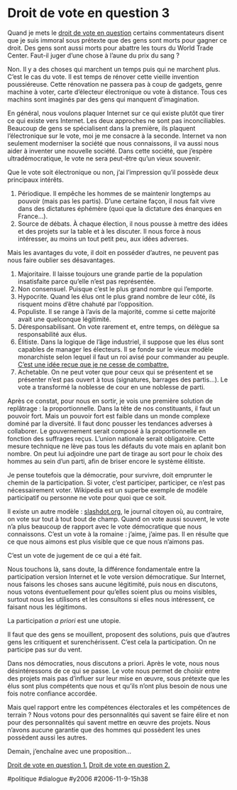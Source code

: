 # Droit de vote en question 3

Quand je mets le [droit de vote en question](../10/droit-de-vote-en-question-2.md) certains commentateurs disent que je suis immoral sous prétexte que des gens sont morts pour gagner ce droit. Des gens sont aussi morts pour abattre les tours du World Trade Center. Faut-il juger d’une chose à l’aune du prix du sang ?

Non. Il y a des choses qui marchent un temps puis qui ne marchent plus. C’est le cas du vote. Il est temps de rénover cette vieille invention poussiéreuse. Cette rénovation ne passera pas à coup de gadgets, genre machine à voter, carte d’électeur électronique ou vote à distance. Tous ces machins sont imaginés par des gens qui manquent d’imagination.

En général, nous voulons plaquer Internet sur ce qui existe plutôt que tirer ce qui existe vers Internet. Les deux approches ne sont pas inconciliables. Beaucoup de gens se spécialisent dans la première, ils plaquent l’électronique sur le vote, moi je me consacre à la seconde. Internet va non seulement moderniser la société que nous connaissons, il va aussi nous aider à inventer une nouvelle société. Dans cette société, que j’espère ultradémocratique, le vote ne sera peut-être qu’un vieux souvenir.

Que le vote soit électronique ou non, j’ai l’impression qu’il possède deux principaux intérêts.

1. Périodique. Il empêche les hommes de se maintenir longtemps au pouvoir (mais pas les partis). D’une certaine façon, il nous fait vivre dans des dictatures éphémère (quoi que la dictature des énarques en France…).
2. Source de débats. À chaque élection, il nous pousse à mettre des idées et des projets sur la table et à les discuter. Il nous force à nous intéresser, au moins un tout petit peu, aux idées adverses.

Mais les avantages du vote, il doit en posséder d’autres, ne peuvent pas nous faire oublier ses désavantages.

1. Majoritaire. Il laisse toujours une grande partie de la population insatisfaite parce qu’elle n’est pas représentée.
2. Non consensuel. Puisque c’est le plus grand nombre qui l’emporte.
3. Hypocrite. Quand les élus ont le plus grand nombre de leur côté, ils risquent moins d’être chahuté par l’opposition.
4. Populiste. Il se range à l’avis de la majorité, comme si cette majorité avait une quelconque légitimité.
5. Déresponsabilisant. On vote rarement et, entre temps, on délègue sa responsabilité aux élus.
6. Élitiste. Dans la logique de l’âge industriel, il suppose que les élus sont capables de manager les électeurs. Il se fonde sur le vieux modèle monarchiste selon lequel il faut un roi avisé pour commander au peuple. [C’est une idée reçue que je ne cesse de combattre.](ont-ils-le-pouvoir.md)
7. Achetable. On ne peut voter que pour ceux qui se présentent et se présenter n’est pas ouvert à tous (signatures, barrages des partis…). Le vote a transformé la noblesse de cour en une noblesse de parti.

Après ce constat, pour nous en sortir, je vois une première solution de replâtrage : la proportionnelle. Dans la tête de nos constituants, il faut un pouvoir fort. Mais un pouvoir fort est faible dans un monde complexe dominé par la diversité. Il faut donc pousser les tendances adverses à collaborer. Le gouvernement serait composé à la proportionnelle en fonction des suffrages reçus. L’union nationale serait obligatoire. Cette mesure technique ne lève pas tous les défauts du vote mais en aplanit bon nombre. On peut lui adjoindre une part de tirage au sort pour le choix des hommes au sein d’un parti, afin de briser encore le système élitiste.

Je pense toutefois que la démocratie, pour survivre, doit emprunter le chemin de la participation. Si voter, c’est participer, participer, ce n’est pas nécessairement voter. Wikipedia est un superbe exemple de modèle participatif ou personne ne vote pour quoi que ce soit.

Il existe un autre modèle : [slashdot.org](http://slashdot.org/), le journal citoyen où, au contraire, on vote sur tout à tout bout de champ. Quand on vote aussi souvent, le vote n’a plus beaucoup de rapport avec le vote démocratique que nous connaissons. C’est un vote à la romaine : j’aime, j’aime pas. Il en résulte que ce que nous aimons est plus visible que ce que nous n’aimons pas.

C’est un vote de jugement de ce qui a été fait.

Nous touchons là, sans doute, la différence fondamentale entre la participation version Internet et le vote version démocratique. Sur Internet, nous faisons les choses sans aucune légitimité, puis nous en discutons, nous votons éventuellement pour qu’elles soient plus ou moins visibles, surtout nous les utilisons et les consultons si elles nous intéressent, ce faisant nous les légitimons.

La participation *a priori* est une utopie.

Il faut que des gens se mouillent, proposent des solutions, puis que d’autres gens les critiquent et surenchérissent. C’est cela la participation. On ne participe pas sur du vent.

Dans nos démocraties, nous discutons a priori. Après le vote, nous nous désintéressons de ce qui se passe. Le vote nous permet de choisir entre des projets mais pas d’influer sur leur mise en œuvre, sous prétexte que les élus sont plus compétents que nous et qu’ils n’ont plus besoin de nous une fois notre confiance accordée.

Mais quel rapport entre les compétences électorales et les compétences de terrain ? Nous votons pour des personnalités qui savent se faire élire et non pour des personnalités qui savent mettre en œuvre des projets. Nous n’avons aucune garantie que des hommes qui possèdent les unes possèdent aussi les autres.

Demain, j’enchaîne avec une proposition...

[Droit de vote en question 1.](../9/droit-vote-question.md)
[Droit de vote en question 2.](../10/droit-de-vote-en-question-2.md)

#politique #dialogue #y2006 #2006-11-9-15h38
